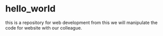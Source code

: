 # hello_world
this is a repository for web development from this we will manipulate the code for website with our colleague.  
